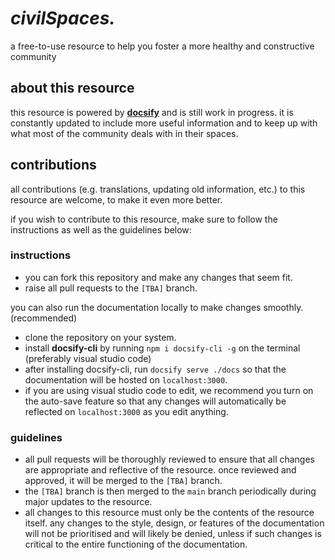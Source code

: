 # *civil**Spaces**.*
a free-to-use resource to help you foster a more healthy and constructive community

## about this resource
this resource is powered by **[docsify](https://docsify.js.org/#/)** and is still work in progress. it is constantly updated to include more useful information and to keep up with what most of the community deals with in their spaces.

## contributions
all contributions (e.g. translations, updating old information, etc.) to this resource are welcome, to make it even more better.

if you wish to contribute to this resource, make sure to follow the instructions as well as the guidelines below:

### instructions
- you can fork this repository and make any changes that seem fit.
- raise all pull requests to the `[TBA]` branch.

you can also run the documentation locally to make changes smoothly. (recommended)
- clone the repository on your system.
- install **docsify-cli** by running `npm i docsify-cli -g` on the terminal (preferably visual studio code)
- after installing docsify-cli, run `docsify serve ./docs` so that the documentation will be hosted on `localhost:3000`.
- if you are using visual studio code to edit, we recommend you turn on the auto-save feature so that any changes will automatically be reflected on `localhost:3000` as you edit anything.

### guidelines
- all pull requests will be thoroughly reviewed to ensure that all changes are appropriate and reflective of the resource. once reviewed and approved, it will be merged to the `[TBA]` branch.
- the `[TBA]` branch is then merged to the `main` branch periodically during major updates to the resource.
- all changes to this resource must only be the contents of the resource itself. any changes to the style, design, or features of the documentation will not be prioritised and will likely be denied, unless if such changes is critical to the entire functioning of the documentation.